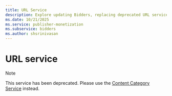 ```yaml
---
title: URL Service
description: Explore updating Bidders, replacing deprecated URL service, and switching to Content Category Service.
ms.date: 10/21/2025
ms.service: publisher-monetization
ms.subservice: bidders
ms.author: shsrinivasan
---
```


# URL service

> [!NOTE]
> This service has been deprecated. Please use the [Content Category Service](content-category-service.md) instead.
